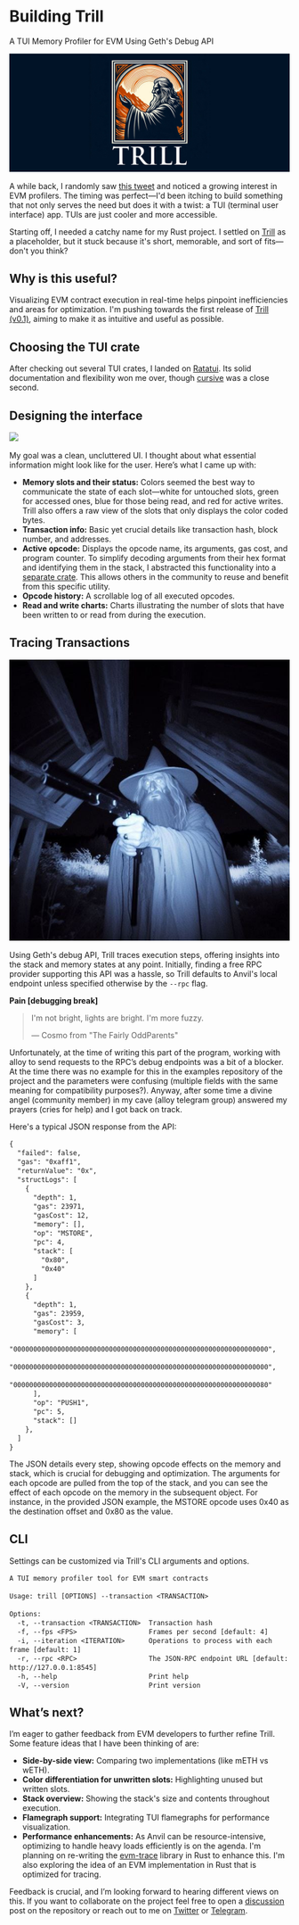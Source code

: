 # Building Trill

A TUI Memory Profiler for EVM Using Geth's Debug API

![](/posts/trill-evm/trill.png)

A while back, I randomly saw [this tweet](https://x.com/0xkarmacoma/status/1773385937323786662) and noticed a growing interest in EVM profilers. The timing was perfect—I'd been itching to build something that not only serves the need but does it with a twist: a TUI (terminal user interface) app. TUIs are just cooler and more accessible.

Starting off, I needed a catchy name for my Rust project. I settled on [Trill](https://www.youtube.com/watch?v=hA7rnjTGgZE&feature=youtu.be) as a placeholder, but it stuck because it's short, memorable, and sort of fits—don't you think?

## Why is this useful?

Visualizing EVM contract execution in real-time helps pinpoint inefficiencies and areas for optimization. I'm pushing towards the first release of [Trill (v0.1)](https://github.com/EmperorOrokuSaki/trill), aiming to make it as intuitive and useful as possible.

## Choosing the TUI crate

After checking out several TUI crates, I landed on [Ratatui](https://github.com/ratatui/ratatui). Its solid documentation and flexibility won me over, though [cursive](https://github.com/gyscos/Cursive) was a close second.

## Designing the interface

![](/posts/trill-evm/Trill_overview.gif)

My goal was a clean, uncluttered UI. I thought about what essential information might look like for the user. Here’s what I came up with:

- **Memory slots and their status:** Colors seemed the best way to communicate the state of each slot—white for untouched slots, green for accessed ones, blue for those being read, and red for active writes. Trill also offers a raw view of the slots that only displays the color coded bytes.
- **Transaction info:** Basic yet crucial details like transaction hash, block number, and addresses.
- **Active opcode:** Displays the opcode name, its arguments, gas cost, and program counter. To simplify decoding arguments from their hex format and identifying them in the stack, I abstracted this functionality into a [separate crate](https://github.com/EmperorOrokuSaki/opcode-parser). This allows others in the community to reuse and benefit from this specific utility.
- **Opcode history:** A scrollable log of all executed opcodes.
- **Read and write charts:** Charts illustrating the number of slots that have been written to or read from during the execution.

## Tracing Transactions

![](/posts/trill-evm/Gandalf.jpg)

Using Geth's debug API, Trill traces execution steps, offering insights into the stack and memory states at any point. Initially, finding a free RPC provider supporting this API was a hassle, so Trill defaults to Anvil's local endpoint unless specified otherwise by the `--rpc` flag.

**Pain [debugging break]**

> I'm not bright, lights are bright. I'm more fuzzy.
> 
> — Cosmo from "The Fairly OddParents"

Unfortunately, at the time of writing this part of the program, working with alloy to send requests to the RPC’s debug endpoints was a bit of a blocker. At the time there was no example for this in the examples repository of the project and the parameters were confusing (multiple fields with the same meaning for compatibility purposes?). Anyway, after some time a divine angel (community member) in my cave (alloy telegram group) answered my prayers (cries for help) and I got back on track.

Here's a typical JSON response from the API:

```
{
  "failed": false,
  "gas": "0xaff1",
  "returnValue": "0x",
  "structLogs": [
    {
      "depth": 1,
      "gas": 23971,
      "gasCost": 12,
      "memory": [],
      "op": "MSTORE",
      "pc": 4,
      "stack": [
        "0x80",
        "0x40"
      ]
    },
    {
      "depth": 1,
      "gas": 23959,
      "gasCost": 3,
      "memory": [
        "0000000000000000000000000000000000000000000000000000000000000000",
        "0000000000000000000000000000000000000000000000000000000000000000",
        "0000000000000000000000000000000000000000000000000000000000000080"
      ],
      "op": "PUSH1",
      "pc": 5,
      "stack": []
    },
  ]
}
```

The JSON details every step, showing opcode effects on the memory and stack, which is crucial for debugging and optimization. The arguments for each opcode are pulled from the top of the stack, and you can see the effect of each opcode on the memory in the subsequent object. For instance, in the provided JSON example, the MSTORE opcode uses 0x40 as the destination offset and 0x80 as the value.

## CLI

Settings can be customized via Trill's CLI arguments and options.

```
A TUI memory profiler tool for EVM smart contracts

Usage: trill [OPTIONS] --transaction <TRANSACTION>

Options:
  -t, --transaction <TRANSACTION>  Transaction hash
  -f, --fps <FPS>                  Frames per second [default: 4]
  -i, --iteration <ITERATION>      Operations to process with each frame [default: 1]
  -r, --rpc <RPC>                  The JSON-RPC endpoint URL [default: http://127.0.0.1:8545]
  -h, --help                       Print help
  -V, --version                    Print version
```

## What’s next?

I’m eager to gather feedback from EVM developers to further refine Trill. Some feature ideas that I have been thinking of are:

- **Side-by-side view:** Comparing two implementations (like mETH vs wETH).
- **Color differentiation for unwritten slots:** Highlighting unused but written slots.
- **Stack overview:** Showing the stack's size and contents throughout execution.
- **Flamegraph support:** Integrating TUI flamegraphs for performance visualization.
- **Performance enhancements:** As Anvil can be resource-intensive, optimizing to handle heavy loads efficiently is on the agenda. I'm planning on re-writing the [evm-trace](https://github.com/apeworx/evm-trace) library in Rust to enhance this. I'm also exploring the idea of an EVM implementation in Rust that is optimized for tracing.

Feedback is crucial, and I’m looking forward to hearing different views on this. If you want to collaborate on the project feel free to open a [discussion](https://github.com/EmperorOrokuSaki/trill/discussions) post on the repository or reach out to me on [Twitter](https://x.com/0xNimaRa) or [Telegram](https://t.me/Emperororokusaki).